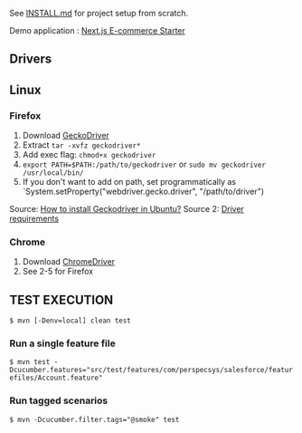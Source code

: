 See [INSTALL.md](INSTALL.md) for project setup from scratch.

Demo application : [Next.js E-commerce Starter](https://strapi.io/starters/strapi-starter-next-js-ecommerce)

## Drivers

## Linux

### Firefox
1. Download [GeckoDriver](https://github.com/mozilla/geckodriver/releases)
2. Extract `tar -xvfz geckodriver*`
3. Add exec flag: `chmod+x geckodriver`
4. `export PATH=$PATH:/path/to/geckodriver` or `sudo mv geckodriver /usr/local/bin/`
5. If you don't want to add on path, set programmatically as `System.setProperty("webdriver.gecko.driver", "/path/to/driver")

Source: [How to install Geckodriver in Ubuntu?](https://askubuntu.com/questions/870530/how-to-install-geckodriver-in-ubuntu)
Source 2: [Driver requirements](https://www.selenium.dev/documentation/en/webdriver/driver_requirements/)

### Chrome

1. Download [ChromeDriver](https://chromedriver.chromium.org/downloads)
2. See 2-5 for Firefox

## TEST EXECUTION

`$ mvn [-Denv=local] clean test`

### Run a single feature file

`$ mvn test -Dcucumber.features="src/test/features/com/perspecsys/salesforce/featurefiles/Account.feature"`

### Run tagged scenarios

`$ mvn -Dcucumber.filter.tags="@smoke" test`


